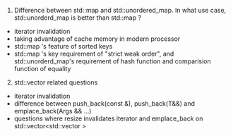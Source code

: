 1. Difference between std::map and std::unordered_map. In what use case, std::unorderd_map is better than std::map ? 
  - iterator invalidation
  - taking advantage of cache memory in modern processor
  - std::map 's feature of sorted keys
  - std::map 's key requirement of "strict weak order",  and std::unorderd_map's requirement of hash function and comparision function of equality

2. std::vector related questions
  - iterator invalidation
  - difference between push_back(const &), push_back(T&&) and emplace_back(Args && ...)
  - questions where resize invalidates iterator and emplace_back on std::vector<std::vector<int> >
  
